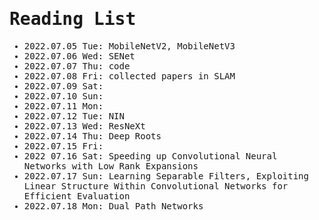 <span style="font-family:monospace">

# Reading List

* 2022.07.05 Tue: MobileNetV2, MobileNetV3
* 2022.07.06 Wed: SENet
* 2022.07.07 Thu: code
* 2022.07.08 Fri: collected papers in SLAM
* 2022.07.09 Sat:
* 2022.07.10 Sun:
* 2022.07.11 Mon:
* 2022.07.12 Tue: NIN
* 2022.07.13 Wed: ResNeXt
* 2022.07.14 Thu: Deep Roots
* 2022.07.15 Fri:
* 2022 07.16 Sat: Speeding up Convolutional Neural Networks with Low Rank Expansions
* 2022.07.17 Sun: Learning Separable Filters, Exploiting Linear Structure Within Convolutional Networks for Efficient Evaluation
* 2022.07.18 Mon: Dual Path Networks
